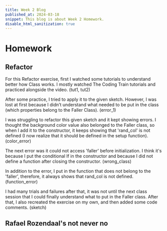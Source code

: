 ```yaml
---
title: Week 2 Blog
published_at: 2024-03-18
snippet: This blog is about Week 2 Homework.
disable_html_sanitization: true
---
```


# Homework

## Refactor 

For this Refactor exercise, first I watched some tutorials to understand better how Class works. I mostly watched The Coding Train tutorials and practiced alongside the video. (tut1, tut2)

After some practice, I tried to apply it to the given sketch. However, I was lost at first because I didn’t understand what needed to be put in the class (which properties belong to the Faller Class). (error_1)

I was struggling to refactor this given sketch and it kept showing errors. I thought the background color value also belonged to the Faller class, so when I add it to the constructor, it keeps showing that 'rand_col' is not defined (I now realize that it should be defined in the setup function). (color_error)

The next error was it could not access 'faller' before initialization. I think it's because I put the conditional If in the constructor and because I did not define a function after closing the constructor. (wrong_class)

In addition to the error, I put in the function that does not belong to the 'faller', therefore, it always shows that rand_col is not defined. (function_error)

I had many trials and failures after that, it was not until the next class session that I could finally understand what to put in the Faller class. After that, I also recreated the exercise on my own, and then added some code comments. (sketch)

## Rafael Rozendaal's not never no




